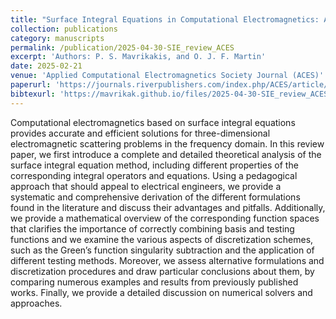 ```yaml
---
title: "Surface Integral Equations in Computational Electromagnetics: A Comprehensive Overview of Theory, Formulations, Discretization Schemes and Implementations"
collection: publications
category: manuscripts
permalink: /publication/2025-04-30-SIE_review_ACES
excerpt: 'Authors: P. S. Mavrikakis, and O. J. F. Martin'
date: 2025-02-21
venue: 'Applied Computational Electromagnetics Society Journal (ACES)'
paperurl: 'https://journals.riverpublishers.com/index.php/ACES/article/view/27091'
bibtexurl: 'https://mavrikak.github.io/files/2025-04-30-SIE_review_ACES.bib'
---
```

Computational electromagnetics based on surface integral equations provides accurate and efficient solutions for three-dimensional electromagnetic scattering problems in the frequency domain. In this review paper, we first introduce a complete and detailed theoretical analysis of the surface integral equation method, including different properties of the corresponding integral operators and equations. Using a pedagogical approach that should appeal to electrical engineers, we provide a systematic and comprehensive derivation of the different formulations found in the literature and discuss their advantages and pitfalls. Additionally, we provide a mathematical overview of the corresponding function spaces that clarifies the importance of correctly combining basis and testing functions and we examine the various aspects of discretization schemes, such as the Green’s function singularity subtraction and the application of different testing methods. Moreover, we assess alternative formulations and discretization procedures and draw particular conclusions about them, by comparing numerous examples and results from previously published works. Finally, we provide a detailed discussion on numerical solvers and approaches.